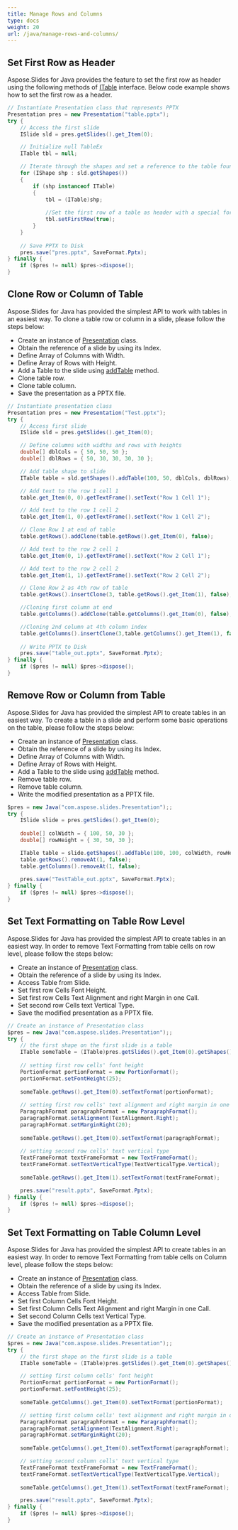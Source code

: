 ```yaml
---
title: Manage Rows and Columns
type: docs
weight: 20
url: /java/manage-rows-and-columns/
---
```


## **Set First Row as Header**
Aspose.Slides for Java provides the feature to set the first row as header using the following methods of [ITable](https://apireference.aspose.com/slides/java/com.aspose.slides/ITable) interface. Below code example shows how to set the first row as a header.

```java
// Instantiate Presentation class that represents PPTX
Presentation pres = new Presentation("table.pptx");
try {
    // Access the first slide
    ISlide sld = pres.getSlides().get_Item(0);

    // Initialize null TableEx
    ITable tbl = null;

    // Iterate through the shapes and set a reference to the table found
    for (IShape shp : sld.getShapes())
    {
        if (shp instanceof ITable) 
        {
            tbl = (ITable)shp;
            
            //Set the first row of a table as header with a special formatting.
            tbl.setFirstRow(true);
        }
    }
    
    // Save PPTX to Disk
    pres.save("pres.pptx", SaveFormat.Pptx);
} finally {
    if ($pres != null) $pres->dispose();
}
```

## **Clone Row or Column of Table**
Aspose.Slides for Java has provided the simplest API to work with tables in an easiest way. To clone a table row or column in a slide, please follow the steps below:

- Create an instance of [Presentation](https://apireference.aspose.com/slides/java/com.aspose.slides/Presentation) class.
- Obtain the reference of a slide by using its Index.
- Define Array of Columns with Width.
- Define Array of Rows with Height.
- Add a Table to the slide using [addTable](https://apireference.aspose.com/slides/java/com.aspose.slides/IShapeCollection#addTable-float-float-double:A-double:A-) method.
- Clone table row.
- Clone table column.
- Save the presentation as a PPTX file.

```java
// Instantiate presentation class
Presentation pres = new Presentation("Test.pptx");
try {
    // Access first slide
    ISlide sld = pres.getSlides().get_Item(0);

    // Define columns with widths and rows with heights
    double[] dblCols = { 50, 50, 50 };
    double[] dblRows = { 50, 30, 30, 30, 30 };

    // Add table shape to slide
    ITable table = sld.getShapes().addTable(100, 50, dblCols, dblRows);

    // Add text to the row 1 cell 1
    table.get_Item(0, 0).getTextFrame().setText("Row 1 Cell 1");

    // Add text to the row 1 cell 2
    table.get_Item(1, 0).getTextFrame().setText("Row 1 Cell 2");

    // Clone Row 1 at end of table
    table.getRows().addClone(table.getRows().get_Item(0), false);

    // Add text to the row 2 cell 1
    table.get_Item(0, 1).getTextFrame().setText("Row 2 Cell 1");

    // Add text to the row 2 cell 2
    table.get_Item(1, 1).getTextFrame().setText("Row 2 Cell 2");

    // Clone Row 2 as 4th row of table
    table.getRows().insertClone(3, table.getRows().get_Item(1), false);

    //Cloning first column at end
    table.getColumns().addClone(table.getColumns().get_Item(0), false);

    //Cloning 2nd column at 4th column index
    table.getColumns().insertClone(3,table.getColumns().get_Item(1), false);
    
    // Write PPTX to Disk
    pres.save("table_out.pptx", SaveFormat.Pptx);
} finally {
    if ($pres != null) $pres->dispose();
}
```

## **Remove Row or Column from Table**
Aspose.Slides for Java has provided the simplest API to create tables in an easiest way. To create a table in a slide and perform some basic operations on the table, please follow the steps below:

- Create an instance of [Presentation](https://apireference.aspose.com/slides/java/com.aspose.slides/Presentation) class.
- Obtain the reference of a slide by using its Index.
- Define Array of Columns with Width.
- Define Array of Rows with Height.
- Add a Table to the slide using [addTable](https://apireference.aspose.com/slides/java/com.aspose.slides/IShapeCollection#addTable-float-float-double:A-double:A-) method.
- Remove table row.
- Remove table column.
- Write the modified presentation as a PPTX file.

```java
$pres = new Java("com.aspose.slides.Presentation");;
try {
    ISlide slide = pres.getSlides().get_Item(0);
    
    double[] colWidth = { 100, 50, 30 };
    double[] rowHeight = { 30, 50, 30 };

    ITable table = slide.getShapes().addTable(100, 100, colWidth, rowHeight);
    table.getRows().removeAt(1, false);
    table.getColumns().removeAt(1, false);
    
    pres.save("TestTable_out.pptx", SaveFormat.Pptx);
} finally {
    if ($pres != null) $pres->dispose();
}
```

## **Set Text Formatting on Table Row Level**
Aspose.Slides for Java has provided the simplest API to create tables in an easiest way. In order to remove Text Formatting from table cells on row level, please follow the steps below:

- Create an instance of [Presentation](https://apireference.aspose.com/slides/java/com.aspose.slides/Presentation) class.
- Obtain the reference of a slide by using its Index.
- Access Table from Slide.
- Set first row Cells Font Height.
- Set first row Cells Text Alignment and right Margin in one Call.
- Set second row Cells text Vertical Type.
- Save the modified presentation as a PPTX file.

```java
// Create an instance of Presentation class
$pres = new Java("com.aspose.slides.Presentation");;
try {
    // the first shape on the first slide is a table
    ITable someTable = (ITable)pres.getSlides().get_Item(0).getShapes().get_Item(0); 
    
    // setting first row cells' font height
    PortionFormat portionFormat = new PortionFormat();
    portionFormat.setFontHeight(25);
	
    someTable.getRows().get_Item(0).setTextFormat(portionFormat);
    
    // setting first row cells' text alignment and right margin in one call
    ParagraphFormat paragraphFormat = new ParagraphFormat();
    paragraphFormat.setAlignment(TextAlignment.Right);
    paragraphFormat.setMarginRight(20);
	
    someTable.getRows().get_Item(0).setTextFormat(paragraphFormat);
    
    // setting second row cells' text vertical type
    TextFrameFormat textFrameFormat = new TextFrameFormat();
    textFrameFormat.setTextVerticalType(TextVerticalType.Vertical);
	
    someTable.getRows().get_Item(1).setTextFormat(textFrameFormat);

    pres.save("result.pptx", SaveFormat.Pptx);
} finally {
    if ($pres != null) $pres->dispose();
}
```

## **Set Text Formatting on Table Column Level**
Aspose.Slides for Java has provided the simplest API to create tables in an easiest way. In order to remove Text Formatting from table cells on Column level, please follow the steps below:

- Create an instance of [Presentation](https://apireference.aspose.com/slides/java/com.aspose.slides/Presentation) class.
- Obtain the reference of a slide by using its Index.
- Access Table from Slide.
- Set first Column Cells Font Height.
- Set first Column Cells Text Alignment and right Margin in one Call.
- Set second Column Cells text Vertical Type.
- Save the modified presentation as a PPTX file.

```java
// Create an instance of Presentation class
$pres = new Java("com.aspose.slides.Presentation");;
try {
    // the first shape on the first slide is a table
    ITable someTable = (ITable)pres.getSlides().get_Item(0).getShapes().get_Item(0)];

    // setting first column cells' font height
    PortionFormat portionFormat = new PortionFormat();
    portionFormat.setFontHeight(25);
	
    someTable.getColumns().get_Item(0).setTextFormat(portionFormat);

    // setting first column cells' text alignment and right margin in one call
    ParagraphFormat paragraphFormat = new ParagraphFormat();
    paragraphFormat.setAlignment(TextAlignment.Right);
    paragraphFormat.setMarginRight(20);
	
    someTable.getColumns().get_Item(0).setTextFormat(paragraphFormat);

    // setting second column cells' text vertical type
    TextFrameFormat textFrameFormat = new TextFrameFormat();
    textFrameFormat.setTextVerticalType(TextVerticalType.Vertical);
	
    someTable.getColumns().get_Item(1).setTextFormat(textFrameFormat);

    pres.save("result.pptx", SaveFormat.Pptx);
} finally {
    if ($pres != null) $pres->dispose();
}
```